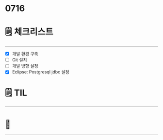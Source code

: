 # 0716

# 🗒️ 체크리스트

---

- [x]  개발 환경 구축
- [ ]  Git 설치
- [ ]  개발 방향 설정
- [x]  Eclipse: Postgresql jdbc 설정

# 🗒️ TIL

---

# 💭

---